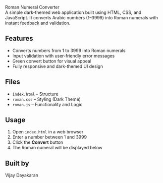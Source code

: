 Roman Numeral Converter  
A simple dark-themed web application built using HTML, CSS, and JavaScript. It converts Arabic numbers (1–3999) into Roman numerals with instant feedback and validation.

## Features
- Converts numbers from 1 to 3999 into Roman numerals
- Input validation with user-friendly error messages
- Green convert button for visual appeal
- Fully responsive and dark-themed UI design

## Files
- `index.html` – Structure
- `roman.css` – Styling (Dark Theme)
- `roman.js` – Functionality and Logic

## Usage
1. Open `index.html` in a web browser
2. Enter a number between 1 and 3999
3. Click the **Convert** button
4. The Roman numeral will be displayed below

## Built by
Vijay Dayakaran
